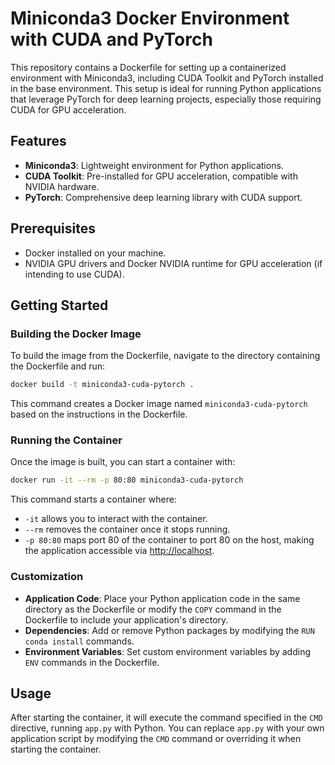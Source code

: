 # Miniconda3 Docker Environment with CUDA and PyTorch

This repository contains a Dockerfile for setting up a containerized environment with Miniconda3, including CUDA Toolkit and PyTorch installed in the base environment. This setup is ideal for running Python applications that leverage PyTorch for deep learning projects, especially those requiring CUDA for GPU acceleration.

## Features

- **Miniconda3**: Lightweight environment for Python applications.
- **CUDA Toolkit**: Pre-installed for GPU acceleration, compatible with NVIDIA hardware.
- **PyTorch**: Comprehensive deep learning library with CUDA support.

## Prerequisites

- Docker installed on your machine.
- NVIDIA GPU drivers and Docker NVIDIA runtime for GPU acceleration (if intending to use CUDA).

## Getting Started

### Building the Docker Image

To build the image from the Dockerfile, navigate to the directory containing the Dockerfile and run:

```bash
docker build -t miniconda3-cuda-pytorch .
```

This command creates a Docker image named `miniconda3-cuda-pytorch` based on the instructions in the Dockerfile.

### Running the Container

Once the image is built, you can start a container with:

```bash
docker run -it --rm -p 80:80 miniconda3-cuda-pytorch
```

This command starts a container where:

- `-it` allows you to interact with the container.
- `--rm` removes the container once it stops running.
- `-p 80:80` maps port 80 of the container to port 80 on the host, making the application accessible via [http://localhost](http://localhost).

### Customization

- **Application Code**: Place your Python application code in the same directory as the Dockerfile or modify the `COPY` command in the Dockerfile to include your application's directory.
- **Dependencies**: Add or remove Python packages by modifying the `RUN conda install` commands.
- **Environment Variables**: Set custom environment variables by adding `ENV` commands in the Dockerfile.

## Usage

After starting the container, it will execute the command specified in the `CMD` directive, running `app.py` with Python. You can replace `app.py` with your own application script by modifying the `CMD` command or overriding it when starting the container.


